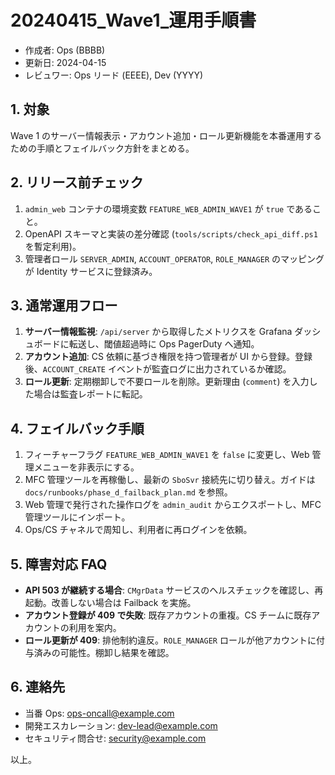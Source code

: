 # 20240415_Wave1_運用手順書

- 作成者: Ops (BBBB)
- 更新日: 2024-04-15
- レビュワー: Ops リード (EEEE), Dev (YYYY)

## 1. 対象
Wave 1 のサーバー情報表示・アカウント追加・ロール更新機能を本番運用するための手順とフェイルバック方針をまとめる。

## 2. リリース前チェック
1. `admin_web` コンテナの環境変数 `FEATURE_WEB_ADMIN_WAVE1` が `true` であること。
2. OpenAPI スキーマと実装の差分確認 (`tools/scripts/check_api_diff.ps1` を暫定利用)。
3. 管理者ロール `SERVER_ADMIN`, `ACCOUNT_OPERATOR`, `ROLE_MANAGER` のマッピングが Identity サービスに登録済み。

## 3. 通常運用フロー
1. **サーバー情報監視**: `/api/server` から取得したメトリクスを Grafana ダッシュボードに転送し、閾値超過時に Ops PagerDuty へ通知。
2. **アカウント追加**: CS 依頼に基づき権限を持つ管理者が UI から登録。登録後、`ACCOUNT_CREATE` イベントが監査ログに出力されているか確認。
3. **ロール更新**: 定期棚卸しで不要ロールを削除。更新理由 (`comment`) を入力した場合は監査レポートに転記。

## 4. フェイルバック手順
1. フィーチャーフラグ `FEATURE_WEB_ADMIN_WAVE1` を `false` に変更し、Web 管理メニューを非表示にする。
2. MFC 管理ツールを再稼働し、最新の `SboSvr` 接続先に切り替え。ガイドは `docs/runbooks/phase_d_failback_plan.md` を参照。
3. Web 管理で発行された操作ログを `admin_audit` からエクスポートし、MFC 管理ツールにインポート。
4. Ops/CS チャネルで周知し、利用者に再ログインを依頼。

## 5. 障害対応 FAQ
- **API 503 が継続する場合**: `CMgrData` サービスのヘルスチェックを確認し、再起動。改善しない場合は Failback を実施。
- **アカウント登録が 409 で失敗**: 既存アカウントの重複。CS チームに既存アカウントの利用を案内。
- **ロール更新が 409**: 排他制約違反。`ROLE_MANAGER` ロールが他アカウントに付与済みの可能性。棚卸し結果を確認。

## 6. 連絡先
- 当番 Ops: ops-oncall@example.com
- 開発エスカレーション: dev-lead@example.com
- セキュリティ問合せ: security@example.com

以上。
